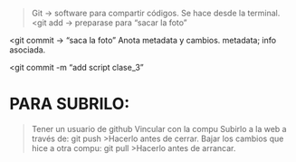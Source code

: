 > Git → software para compartir códigos.
> Se hace desde la terminal.
<git add → preparase para “sacar la foto”

<git commit → “saca la foto”
    Anota metadata y cambios.
        metadata; info asociada.

<git commit -m “add script clase_3”

# PARA SUBRILO:
>Tener un usuario de github
>Vincular con la compu
>Subirlo a la web a través de: git push
    >Hacerlo <SIEMPRE> antes de cerrar.
>Bajar los cambios que hice a otra compu: git pull
    >Hacerlo <SIEMPRE> antes de arrancar.
